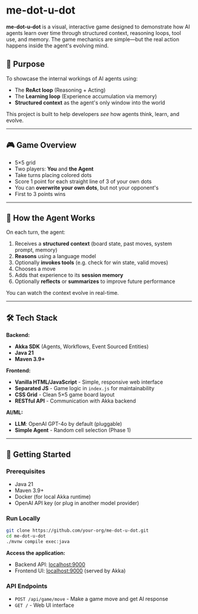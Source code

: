 # me-dot-u-dot

**me-dot-u-dot** is a visual, interactive game designed to demonstrate how AI agents learn over time through structured context, reasoning loops, tool use, and memory. The game mechanics are simple—but the real action happens inside the agent's evolving mind.

## 🎯 Purpose

To showcase the internal workings of AI agents using:

- The **ReAct loop** (Reasoning + Acting)
- The **Learning loop** (Experience accumulation via memory)
- **Structured context** as the agent's only window into the world

This project is built to help developers *see* how agents think, learn, and evolve.

---

## 🎮 Game Overview

- 5×5 grid
- Two players: **You** and **the Agent**
- Take turns placing colored dots
- Score 1 point for each straight line of 3 of your own dots
- You can **overwrite your own dots**, but not your opponent's
- First to 3 points wins

---

## 🧠 How the Agent Works

On each turn, the agent:

1. Receives a **structured context** (board state, past moves, system prompt, memory)
2. **Reasons** using a language model
3. Optionally **invokes tools** (e.g. check for win state, valid moves)
4. Chooses a move
5. Adds that experience to its **session memory**
6. Optionally **reflects** or **summarizes** to improve future performance

You can watch the context evolve in real-time.

---

## 🛠️ Tech Stack

**Backend:**

- **Akka SDK** (Agents, Workflows, Event Sourced Entities)
- **Java 21**
- **Maven 3.9+**

**Frontend:**

- **Vanilla HTML/JavaScript** - Simple, responsive web interface
- **Separated JS** - Game logic in `index.js` for maintainability
- **CSS Grid** - Clean 5×5 game board layout
- **RESTful API** - Communication with Akka backend

**AI/ML:**

- **LLM**: OpenAI GPT-4o by default (pluggable)
- **Simple Agent** - Random cell selection (Phase 1)

---

## 🚀 Getting Started

### Prerequisites

- Java 21
- Maven 3.9+
- Docker (for local Akka runtime)
- OpenAI API key (or plug in another model provider)

### Run Locally

```bash
git clone https://github.com/your-org/me-dot-u-dot.git
cd me-dot-u-dot
./mvnw compile exec:java
```

**Access the application:**

- Backend API: [localhost:9000](http://localhost:9000)
- Frontend UI: [localhost:9000](http://localhost:9000) (served by Akka)

### API Endpoints

- `POST /api/game/move` - Make a game move and get AI response
- `GET /` - Web UI interface
